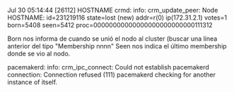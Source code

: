 Jul 30 05:14:44 [26112] HOSTNAME	crmd:     info: crm_update_peer:  Node HOSTNAME: id=231219116 state=lost (new) addr=r(0) ip(172.31.2.1)  votes=1 born=5408 seen=5412 proc=00000000000000000000000000111312

Born nos informa de cuando se unió el nodo al cluster (buscar una línea anterior del tipo "Membership nnnn"
Seen nos indica el último membership donde se vio al nodo.


pacemakerd:     info: crm_ipc_connect:  Could not establish pacemakerd connection: Connection refused (111)
pacemakerd checking for another instance of itself.


